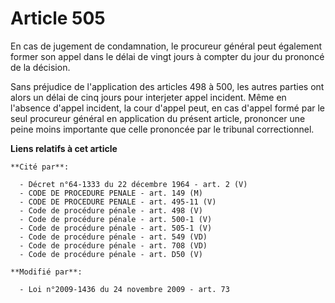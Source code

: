 # Article 505

En cas de jugement de condamnation, le procureur général peut également former son appel dans le délai de vingt jours à
compter du jour du prononcé de la décision. 

Sans préjudice de l'application des articles 498 à 500, les autres parties ont alors un délai de cinq jours pour interjeter
appel incident. Même en l'absence d'appel incident, la cour d'appel peut, en cas d'appel formé par le seul procureur général
en application du présent article, prononcer une peine moins importante que celle prononcée par le tribunal correctionnel.

**Liens relatifs à cet article**

	**Cité par**:

	  - Décret n°64-1333 du 22 décembre 1964 - art. 2 (V)
	  - CODE DE PROCEDURE PENALE - art. 149 (M)
	  - CODE DE PROCEDURE PENALE - art. 495-11 (V)
	  - Code de procédure pénale - art. 498 (V)
	  - Code de procédure pénale - art. 500-1 (V)
	  - Code de procédure pénale - art. 505-1 (V)
	  - Code de procédure pénale - art. 549 (VD)
	  - Code de procédure pénale - art. 708 (VD)
	  - Code de procédure pénale - art. D50 (V)

	**Modifié par**:

	  - Loi n°2009-1436 du 24 novembre 2009 - art. 73
